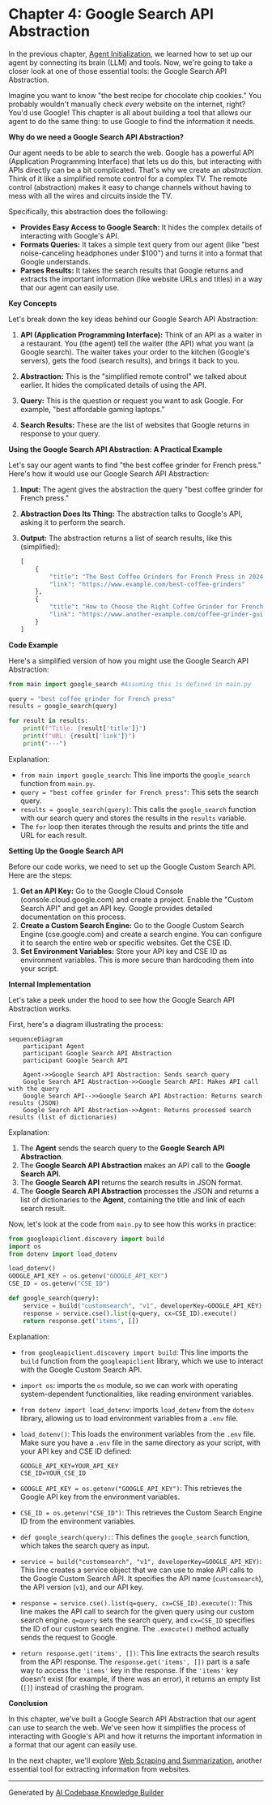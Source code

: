 # Chapter 4: Google Search API Abstraction

In the previous chapter, [Agent Initialization](03_agent_initialization.md), we learned how to set up our agent by connecting its brain (LLM) and tools. Now, we're going to take a closer look at one of those essential tools: the Google Search API Abstraction.

Imagine you want to know "the best recipe for chocolate chip cookies." You probably wouldn't manually check *every* website on the internet, right? You'd use Google! This chapter is all about building a tool that allows our agent to do the same thing: to use Google to find the information it needs.

**Why do we need a Google Search API Abstraction?**

Our agent needs to be able to search the web. Google has a powerful API (Application Programming Interface) that lets us do this, but interacting with APIs directly can be a bit complicated. That's why we create an *abstraction*. Think of it like a simplified remote control for a complex TV. The remote control (abstraction) makes it easy to change channels without having to mess with all the wires and circuits inside the TV.

Specifically, this abstraction does the following:

*   **Provides Easy Access to Google Search:** It hides the complex details of interacting with Google's API.
*   **Formats Queries:** It takes a simple text query from our agent (like "best noise-canceling headphones under $100") and turns it into a format that Google understands.
*   **Parses Results:** It takes the search results that Google returns and extracts the important information (like website URLs and titles) in a way that our agent can easily use.

**Key Concepts**

Let's break down the key ideas behind our Google Search API Abstraction:

1.  **API (Application Programming Interface):** Think of an API as a waiter in a restaurant. You (the agent) tell the waiter (the API) what you want (a Google search). The waiter takes your order to the kitchen (Google's servers), gets the food (search results), and brings it back to you.

2.  **Abstraction:** This is the "simplified remote control" we talked about earlier. It hides the complicated details of using the API.

3.  **Query:** This is the question or request you want to ask Google. For example, "best affordable gaming laptops."

4.  **Search Results:** These are the list of websites that Google returns in response to your query.

**Using the Google Search API Abstraction: A Practical Example**

Let's say our agent wants to find "the best coffee grinder for French press." Here's how it would use our Google Search API Abstraction:

1.  **Input:** The agent gives the abstraction the query "best coffee grinder for French press."
2.  **Abstraction Does Its Thing:** The abstraction talks to Google's API, asking it to perform the search.
3.  **Output:** The abstraction returns a list of search results, like this (simplified):

    ```python
    [
        {
            "title": "The Best Coffee Grinders for French Press in 2024",
            "link": "https://www.example.com/best-coffee-grinders"
        },
        {
            "title": "How to Choose the Right Coffee Grinder for French Press",
            "link": "https://www.another-example.com/coffee-grinder-guide"
        }
    ]
    ```

**Code Example**

Here's a simplified version of how you might use the Google Search API Abstraction:

```python
from main import google_search #Assuming this is defined in main.py

query = "best coffee grinder for French press"
results = google_search(query)

for result in results:
    print(f"Title: {result['title']}")
    print(f"URL: {result['link']}")
    print("---")
```

Explanation:

*   `from main import google_search`: This line imports the `google_search` function from `main.py`.
*   `query = "best coffee grinder for French press"`: This sets the search query.
*   `results = google_search(query)`: This calls the `google_search` function with our search query and stores the results in the `results` variable.
*   The `for` loop then iterates through the results and prints the title and URL for each result.

**Setting Up the Google Search API**

Before our code works, we need to set up the Google Custom Search API. Here are the steps:

1.  **Get an API Key:** Go to the Google Cloud Console (console.cloud.google.com) and create a project. Enable the "Custom Search API" and get an API key. Google provides detailed documentation on this process.
2.  **Create a Custom Search Engine:** Go to the Google Custom Search Engine (cse.google.com) and create a search engine. You can configure it to search the entire web or specific websites. Get the CSE ID.
3.  **Set Environment Variables:** Store your API key and CSE ID as environment variables. This is more secure than hardcoding them into your script.

**Internal Implementation**

Let's take a peek under the hood to see how the Google Search API Abstraction works.

First, here's a diagram illustrating the process:

```mermaid
sequenceDiagram
    participant Agent
    participant Google Search API Abstraction
    participant Google Search API

    Agent->>Google Search API Abstraction: Sends search query
    Google Search API Abstraction->>Google Search API: Makes API call with the query
    Google Search API-->>Google Search API Abstraction: Returns search results (JSON)
    Google Search API Abstraction->>Agent: Returns processed search results (list of dictionaries)
```

Explanation:

1.  The **Agent** sends the search query to the **Google Search API Abstraction**.
2.  The **Google Search API Abstraction** makes an API call to the **Google Search API**.
3.  The **Google Search API** returns the search results in JSON format.
4.  The **Google Search API Abstraction** processes the JSON and returns a list of dictionaries to the **Agent**, containing the title and link of each search result.

Now, let's look at the code from `main.py` to see how this works in practice:

```python
from googleapiclient.discovery import build
import os
from dotenv import load_dotenv

load_dotenv()
GOOGLE_API_KEY = os.getenv("GOOGLE_API_KEY")
CSE_ID = os.getenv("CSE_ID")

def google_search(query):
    service = build("customsearch", "v1", developerKey=GOOGLE_API_KEY)
    response = service.cse().list(q=query, cx=CSE_ID).execute()
    return response.get('items', [])
```

Explanation:

*   `from googleapiclient.discovery import build`: This line imports the `build` function from the `googleapiclient` library, which we use to interact with the Google Custom Search API.
*   `import os`: imports the `os` module, so we can work with operating system-dependent functionalities, like reading environment variables.
*   `from dotenv import load_dotenv`: imports `load_dotenv` from the `dotenv` library, allowing us to load environment variables from a `.env` file.
*   `load_dotenv()`: This loads the environment variables from the `.env` file. Make sure you have a `.env` file in the same directory as your script, with your API key and CSE ID defined:

    ```
    GOOGLE_API_KEY=YOUR_API_KEY
    CSE_ID=YOUR_CSE_ID
    ```

*   `GOOGLE_API_KEY = os.getenv("GOOGLE_API_KEY")`: This retrieves the Google API key from the environment variables.
*   `CSE_ID = os.getenv("CSE_ID")`: This retrieves the Custom Search Engine ID from the environment variables.
*   `def google_search(query):`: This defines the `google_search` function, which takes the search query as input.
*   `service = build("customsearch", "v1", developerKey=GOOGLE_API_KEY)`: This line creates a service object that we can use to make API calls to the Google Custom Search API. It specifies the API name (`customsearch`), the API version (`v1`), and our API key.
*   `response = service.cse().list(q=query, cx=CSE_ID).execute()`: This line makes the API call to search for the given query using our custom search engine.  `q=query` sets the search query, and `cx=CSE_ID` specifies the ID of our custom search engine. The `.execute()` method actually sends the request to Google.
*   `return response.get('items', [])`: This line extracts the search results from the API response. The `response.get('items', [])` part is a safe way to access the `'items'` key in the response. If the `'items'` key doesn't exist (for example, if there was an error), it returns an empty list (`[]`) instead of crashing the program.

**Conclusion**

In this chapter, we've built a Google Search API Abstraction that our agent can use to search the web. We've seen how it simplifies the process of interacting with Google's API and how it returns the important information in a format that our agent can easily use.

In the next chapter, we'll explore [Web Scraping and Summarization](05_web_scraping_and_summarization.md), another essential tool for extracting information from websites.


---

Generated by [AI Codebase Knowledge Builder](https://github.com/The-Pocket/Tutorial-Codebase-Knowledge)